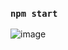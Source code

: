 ### `npm start`
![image](https://github.com/user-attachments/assets/a8f6d2ce-ee20-4fb5-8433-5226cc362967)
